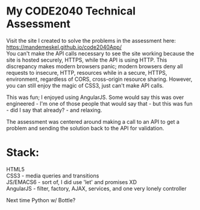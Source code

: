 # My CODE2040 Technical Assessment
Visit the site I created to solve the problems in the assessment here: https://mandemeskel.github.io/code2040App/  <br/>
You can't make the API calls necessary to see the site working because the site is hosted securely, HTTPS, while the API is using HTTP. This discrepancy makes modern browsers panic; modern browsers deny all requests to insecure, HTTP, resources while in a secure, HTTPS, environment, regardless of CORS, cross-origin resource sharing. However, you can still enjoy the magic of CSS3, just can't make API calls.

This was fun; I enjoyed using AngularJS.
Some would say this was over engineered - I'm one of those people that would say that - but this was fun - did I say that already? - and relaxing.

The assessment was centered around making a call to an API to get a problem and sending the solution back to the API for validation.



# Stack: <br/>
HTML5 <br/>
CSS3 - media queries and transitions <br/>
JS/EMACS6 - sort of, I did use 'let' and promises XD <br/>
AngularJS - filter, factory, AJAX, services, and one very lonely controller <br/> 


Next time Python w/ Bottle?
